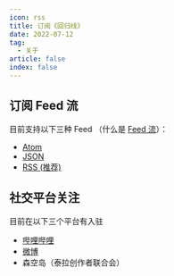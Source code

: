 ```yaml
---
icon: rss
title: 订阅《回归线》
date: 2022-07-12
tag:
  - 关于
article: false
index: false
---
```


## 订阅 Feed 流

目前支持以下三种 Feed （什么是 [Feed 流](https://www.zhihu.com/question/20690652)）：

- [Atom](atom.xml)
- [JSON](feed.json)
- [RSS (推荐)](rss.xml)

## 社交平台关注

目前在以下三个平台有入驻

- [哔哩哔哩](https://space.bilibili.com/1317574696)
- [微博](https://weibo.com/u/7414874331)
- 森空岛（泰拉创作者联合会）
